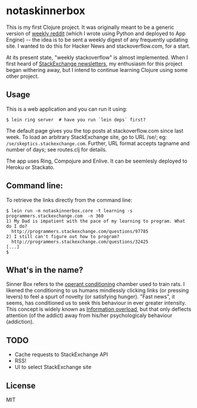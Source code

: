 # notaskinnerbox

This is my first Clojure project. It was originally meant to be a generic
version of [weekly reddit](http://weeklyreddit.appspot.com/) (which I wrote
using Python and deployed to App Engine) -- the idea is to be sent a weekly
digest of any frequently updating site. I wanted to do this for Hacker News and
stackoverflow.com, for a start.

At its present state, "weekly stackoverflow" is almost implemented. When I first
heard of [StackExchange newsletters](http://stackexchange.com/newsletters/), my
enthusiasm for this project began withering away, but I intend to continue
learning Clojure using some other project.

## Usage

This is a web application and you can run it using:

    $ lein ring server  # have you run `lein deps` first?

The default page gives you the top posts at stackoverflow.com since last
week. To load an arbitrary StackExchange site, go to URL /se/<sitedomain>; eg:
`/se/skeptics.stackexchange.com`. Further, URL format accepts tagname and number
of days; see routes.clj for details.

The app uses Ring, Compojure and Enlive. It can be seemlesly deployed to Heroku
or Stackato.

## Command line:

To retrieve the links directly from the command line:

    $ lein run -m notaskinnerbox.core -t learning -s programmers.stackexchange.com  -n 360
    1) My Dad is impatient with the pace of my learning to program. What do I do?
      http://programmers.stackexchange.com/questions/97785
    2) I still can't figure out how to program?
      http://programmers.stackexchange.com/questions/32425
    [...]
    $

## What's in the name?

Sinner Box refers to the [operant
conditioning](http://en.wikipedia.org/wiki/Operant_conditioning) chamber used to
train rats. I likened the conditioning to us humans mindlessly clicking links
(or pressing levers) to feel a spurt of novelty (or satisfying hunger). "Fast
news", it seems, has conditioned us to seek this behaviour in ever greater
intensity. This concept is widely known as [Information
overload](http://en.wikipedia.org/wiki/Information_overload), but that only
deflects attention (of the addict) away from his/her psychologicaly behaviour
(addiction).

## TODO

* Cache requests to StackExchange API
* RSS!
* UI to select StackExchange site

## License

MIT
